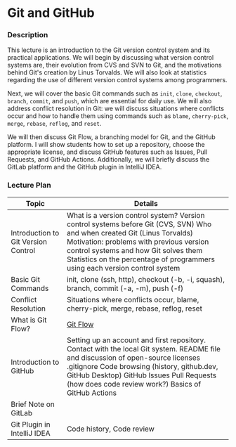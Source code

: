 # Git and GitHub

### Description
This lecture is an introduction to the Git version control system and its practical applications. We will begin by discussing what version control systems are, their evolution from CVS and SVN to Git, and the motivations behind Git's creation by Linus Torvalds. We will also look at statistics regarding the use of different version control systems among programmers.

Next, we will cover the basic Git commands such as `init`, `clone`, `checkout`, `branch`, `commit`, and `push`, which are essential for daily use. We will also address conflict resolution in Git: we will discuss situations where conflicts occur and how to handle them using commands such as `blame`, `cherry-pick`, `merge`, `rebase`, `reflog`, and `reset`.

We will then discuss Git Flow, a branching model for Git, and the GitHub platform. I will show students how to set up a repository, choose the appropriate license, and discuss GitHub features such as Issues, Pull Requests, and GitHub Actions. Additionally, we will briefly discuss the GitLab platform and the GitHub plugin in IntelliJ IDEA.

### Lecture Plan

| Topic | Details |
|-------|---------|
| Introduction to Git Version Control | What is a version control system? Version control systems before Git (CVS, SVN) Who and when created Git (Linus Torvalds) Motivation: problems with previous version control systems and how Git solves them Statistics on the percentage of programmers using each version control system |
| Basic Git Commands | init, clone (ssh, http), checkout (-b, -i, squash), branch, commit (-a, -m), push (-f) |
| Conflict Resolution | Situations where conflicts occur, blame, cherry-pick, merge, rebase, reflog, reset |
| What is Git Flow? | [Git Flow](https://www.gitkraken.com/learn/git/git-flow) |
| Introduction to GitHub | Setting up an account and first repository. Contact with the local Git system. README file and discussion of open-source licenses .gitignore Code browsing (history, github.dev, GitHub Desktop) GitHub Issues Pull Requests (how does code review work?) Basics of GitHub Actions |
| Brief Note on GitLab | |
| Git Plugin in IntelliJ IDEA | Code history, Code review |